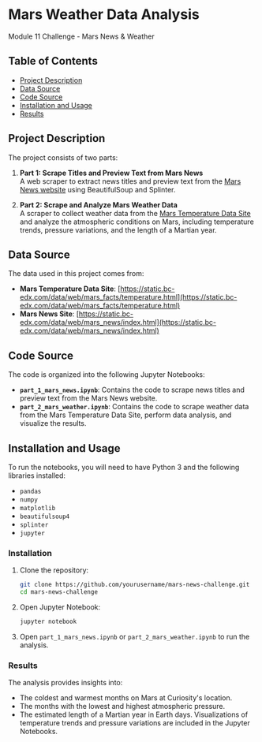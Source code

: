 # Mars Weather Data Analysis

Module 11 Challenge - Mars News & Weather


## Table of Contents

- [Project Description](#project-description)
- [Data Source](#data-source)
- [Code Source](#code-source)
- [Installation and Usage](#installation-and-usage)
- [Results](#results)

## Project Description

The project consists of two parts:

1. **Part 1: Scrape Titles and Preview Text from Mars News**  
   A web scraper to extract news titles and preview text from the [Mars News website](https://static.bc-edx.com/data/web/mars_news/index.html) using BeautifulSoup and Splinter.

2. **Part 2: Scrape and Analyze Mars Weather Data**  
   A scraper to collect weather data from the [Mars Temperature Data Site](https://static.bc-edx.com/data/web/mars_facts/temperature.html) and analyze the atmospheric conditions on Mars, including temperature trends, pressure variations, and the length of a Martian year.

## Data Source

The data used in this project comes from:

- **Mars Temperature Data Site**: [https://static.bc-edx.com/data/web/mars_facts/temperature.html](https://static.bc-edx.com/data/web/mars_facts/temperature.html)  
- **Mars News Site**: [https://static.bc-edx.com/data/web/mars_news/index.html](https://static.bc-edx.com/data/web/mars_news/index.html)

## Code Source

The code is organized into the following Jupyter Notebooks:

- **`part_1_mars_news.ipynb`**: Contains the code to scrape news titles and preview text from the Mars News website.
- **`part_2_mars_weather.ipynb`**: Contains the code to scrape weather data from the Mars Temperature Data Site, perform data analysis, and visualize the results.

## Installation and Usage

To run the notebooks, you will need to have Python 3 and the following libraries installed:

- `pandas`
- `numpy`
- `matplotlib`
- `beautifulsoup4`
- `splinter`
- `jupyter`

### Installation

1. Clone the repository:

   ```bash
   git clone https://github.com/yourusername/mars-news-challenge.git
   cd mars-news-challenge

2. Open Jupyter Notebook:

   ```bash
   jupyter notebook

3. Open `part_1_mars_news.ipynb` or `part_2_mars_weather.ipynb` to run the analysis.

### Results
The analysis provides insights into:

- The coldest and warmest months on Mars at Curiosity's location.
- The months with the lowest and highest atmospheric pressure.
- The estimated length of a Martian year in Earth days.
Visualizations of temperature trends and pressure variations are included in the Jupyter Notebooks.

